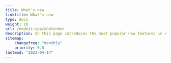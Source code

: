 ```yaml
---
title: What's new 
linktitle: What's new
type: docs
weight: 10
url: /nodejs-cpp/whatsnew/
description: In this page introduces the most popular new features in Aspose.PDF for Node.js that have been introduced in recent releases.
sitemap:
    changefreq: "monthly"
    priority: 0.8
lastmod: "2023-04-14"
---
```





